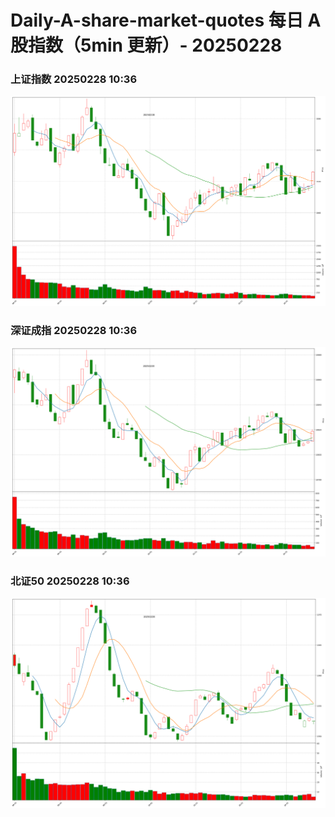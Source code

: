 
# Daily-A-share-market-quotes 每日 A 股指数（5min 更新）- 20250228

### 上证指数 20250228 10:36
![](./fig/2025/2/20250228-sh000001.png)

### 深证成指 20250228 10:36
![](./fig/2025/2/20250228-sz399001.png)

### 北证50 20250228 10:36
![](./fig/2025/2/20250228-bj899050.png)
